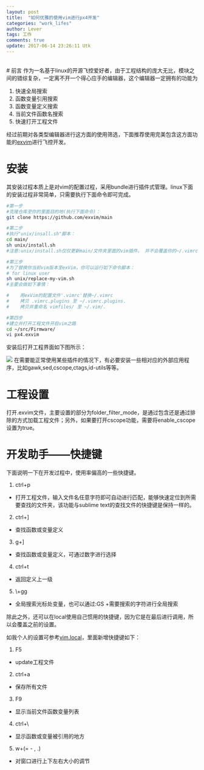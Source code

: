 ```yaml
---
layout: post
title:  "如何优雅的使用vim进行px4开发"
categories: "work_lifes"
author: Lever
tags: 工作
comments: true
update: 2017-06-14 23:26:11 Utk
---
```

<br>
# 前言
作为一名基于linux的开源飞控爱好者，由于工程结构的庞大无比，模块之间的错综复杂，一定离不开一个得心应手的编辑器，这个编辑器一定拥有的功能为

1. 快速全局搜索
2. 函数变量引用搜索
3. 函数变量定义搜索
4. 当前文件函数名搜索
5. 快速打开工程文件

经过前期对各类型编辑器进行这方面的使用筛选，下面推荐使用完美包含这方面功能的[exvim](https://exvim.github.io)进行飞控开发。

<!--more-->
# 安装
其安装过程本质上是对vim的配置过程，采用bundle进行插件式管理。linux下面的安装过程非常简单，只需要执行下面命令即可完成。

```sh
#第一步
#克隆仓库至你的里面目的地(执行下面命令)：
git clone https://github.com/exvim/main

#第二步
#执行"unix/insall.sh"脚本：
cd main/
sh unix/install.sh
#注意:unix/install.sh仅仅更新main/文件夹里面的vim插件。 并不会覆盖你的~/.vimrc,~/.vim/，不用担心哦！

#第三步
#为了替换你当前vim版本至exVim，你可以运行如下命令脚本：
# for linux user
sh unix/replace-my-vim.sh
#主要会做如下事情：

#    用exVim的配置文件'.vimrc'替换~/.vimrc
#    拷贝 .vimrc.plugins 至 ~/.vimrc.plugins.
#    拷贝并重命名 vimfiles/ 至 ~/.vim/.

#第四步
#建立并打开工程文件开启vim之路
cd ~/src/Firmware/
vi px4.exvim
```
安装后打开工程界面如下图所示：

<img src="/images/exvim.png">
在需要能正常使用某些插件的情况下，有必要安装一些相对应的外部应用程序，比如gawk,sed,cscope,ctags,id-utils等等。

# 工程设置
打开.exvim文件，主要设置的部分为folder_filter_mode，是通过包含还是通过排除的方式加载工程文件；另外，如果要打开cscope功能，需要将enable_cscope设置为true。

# 开发助手——快捷键
下面说明一下在开发过程中，使用率偏高的一些快捷键。

1. ctrl+p
  - 打开工程文件，输入文件名任意字符即可自动进行匹配，能够快速定位到所需要查找的文件夹，该功能与sublime text的查找文件的快捷键是保持一样的。
2. ctrl+]
  - 查找函数或变量定义
3. g+]
  - 查找函数或变量定义，可通过数字进行选择
4. ctrl+t
  - 返回定义上一级
5. \\+gg
  - 全局搜索光标处变量，也可以通过:GS +需要搜索的字符进行全局搜索

除此之外，还可以在local使用自己惯用的快捷键，因为它是在最后进行调用，所以会覆盖之前的设置。

如我个人的设置可参考[vim.local](https://github.com/nephen/vim.local/blob/master/vimrc.local)，里面新增快捷键如下：

1. F5
  - update工程文件
2. ctrl+a
  - 保存所有文件
3. F9
  - 显示当前文件函数变量列表
4. ctrl+\\
  - 显示函数或变量被引用的地方
5. w+(= - , .)
  - 对窗口进行上下左右大小的调节
